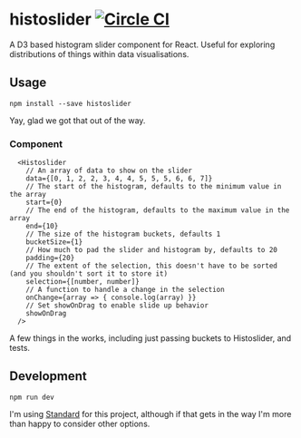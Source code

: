 # histoslider [![Circle CI](https://circleci.com/gh/samhogg/histoslider.svg?style=svg)](https://circleci.com/gh/samhogg/histoslider)

A D3 based histogram slider component for React. Useful for exploring distributions of things within data visualisations.

## Usage

`npm install --save histoslider`

Yay, glad we got that out of the way.

### Component
```JSX
  <Histoslider
    // An array of data to show on the slider
    data={[0, 1, 2, 2, 3, 4, 4, 5, 5, 5, 6, 6, 7]}
    // The start of the histogram, defaults to the minimum value in the array
    start={0}
    // The end of the histogram, defaults to the maximum value in the array
    end={10}
    // The size of the histogram buckets, defaults 1
    bucketSize={1}
    // How much to pad the slider and histogram by, defaults to 20
    padding={20}
    // The extent of the selection, this doesn't have to be sorted (and you shouldn't sort it to store it)
    selection={[number, number]}
    // A function to handle a change in the selection
    onChange={array => { console.log(array) }}
    // Set showOnDrag to enable slide up behavior
    showOnDrag
  />
```

A few things in the works, including just passing buckets to Histoslider, and tests.

## Development

`npm run dev`

I'm using [Standard]() for this project, although if that gets in the way I'm more than happy to consider other options.
